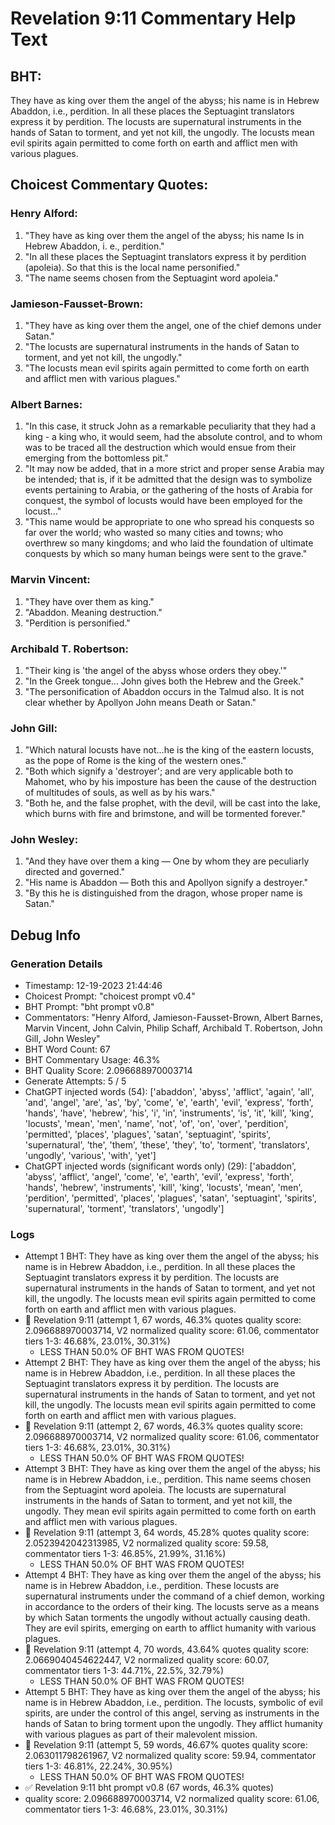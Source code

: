 # Revelation 9:11 Commentary Help Text

## BHT:
They have as king over them the angel of the abyss; his name is in Hebrew Abaddon, i.e., perdition. In all these places the Septuagint translators express it by perdition. The locusts are supernatural instruments in the hands of Satan to torment, and yet not kill, the ungodly. The locusts mean evil spirits again permitted to come forth on earth and afflict men with various plagues.

## Choicest Commentary Quotes:
### Henry Alford:
1. "They have as king over them the angel of the abyss; his name Is in Hebrew Abaddon, i. e., perdition."
2. "In all these places the Septuagint translators express it by perdition (apoleia). So that this is the local name personified."
3. "The name seems chosen from the Septuagint word apoleia."

### Jamieson-Fausset-Brown:
1. "They have as king over them the angel, one of the chief demons under Satan."
2. "The locusts are supernatural instruments in the hands of Satan to torment, and yet not kill, the ungodly."
3. "The locusts mean evil spirits again permitted to come forth on earth and afflict men with various plagues."

### Albert Barnes:
1. "In this case, it struck John as a remarkable peculiarity that they had a king - a king who, it would seem, had the absolute control, and to whom was to be traced all the destruction which would ensue from their emerging from the bottomless pit."
2. "It may now be added, that in a more strict and proper sense Arabia may be intended; that is, if it be admitted that the design was to symbolize events pertaining to Arabia, or the gathering of the hosts of Arabia for conquest, the symbol of locusts would have been employed for the locust..."
3. "This name would be appropriate to one who spread his conquests so far over the world; who wasted so many cities and towns; who overthrew so many kingdoms; and who laid the foundation of ultimate conquests by which so many human beings were sent to the grave."

### Marvin Vincent:
1. "They have over them as king."
2. "Abaddon. Meaning destruction."
3. "Perdition is personified."

### Archibald T. Robertson:
1. "Their king is 'the angel of the abyss whose orders they obey.'"
2. "In the Greek tongue... John gives both the Hebrew and the Greek."
3. "The personification of Abaddon occurs in the Talmud also. It is not clear whether by Apollyon John means Death or Satan."

### John Gill:
1. "Which natural locusts have not...he is the king of the eastern locusts, as the pope of Rome is the king of the western ones."
2. "Both which signify a 'destroyer'; and are very applicable both to Mahomet, who by his imposture has been the cause of the destruction of multitudes of souls, as well as by his wars."
3. "Both he, and the false prophet, with the devil, will be cast into the lake, which burns with fire and brimstone, and will be tormented forever."

### John Wesley:
1. "And they have over them a king — One by whom they are peculiarly directed and governed."
2. "His name is Abaddon — Both this and Apollyon signify a destroyer."
3. "By this he is distinguished from the dragon, whose proper name is Satan."


## Debug Info
### Generation Details
- Timestamp: 12-19-2023 21:44:46
- Choicest Prompt: "choicest prompt v0.4"
- BHT Prompt: "bht prompt v0.8"
- Commentators: "Henry Alford, Jamieson-Fausset-Brown, Albert Barnes, Marvin Vincent, John Calvin, Philip Schaff, Archibald T. Robertson, John Gill, John Wesley"
- BHT Word Count: 67
- BHT Commentary Usage: 46.3%
- BHT Quality Score: 2.096688970003714
- Generate Attempts: 5 / 5
- ChatGPT injected words (54):
	['abaddon', 'abyss', 'afflict', 'again', 'all', 'and', 'angel', 'are', 'as', 'by', 'come', 'e', 'earth', 'evil', 'express', 'forth', 'hands', 'have', 'hebrew', 'his', 'i', 'in', 'instruments', 'is', 'it', 'kill', 'king', 'locusts', 'mean', 'men', 'name', 'not', 'of', 'on', 'over', 'perdition', 'permitted', 'places', 'plagues', 'satan', 'septuagint', 'spirits', 'supernatural', 'the', 'them', 'these', 'they', 'to', 'torment', 'translators', 'ungodly', 'various', 'with', 'yet']
- ChatGPT injected words (significant words only) (29):
	['abaddon', 'abyss', 'afflict', 'angel', 'come', 'e', 'earth', 'evil', 'express', 'forth', 'hands', 'hebrew', 'instruments', 'kill', 'king', 'locusts', 'mean', 'men', 'perdition', 'permitted', 'places', 'plagues', 'satan', 'septuagint', 'spirits', 'supernatural', 'torment', 'translators', 'ungodly']

### Logs
- Attempt 1 BHT: They have as king over them the angel of the abyss; his name is in Hebrew Abaddon, i.e., perdition. In all these places the Septuagint translators express it by perdition. The locusts are supernatural instruments in the hands of Satan to torment, and yet not kill, the ungodly. The locusts mean evil spirits again permitted to come forth on earth and afflict men with various plagues.
- 🔄 Revelation 9:11 (attempt 1, 67 words, 46.3% quotes quality score: 2.096688970003714, V2 normalized quality score: 61.06, commentator tiers 1-3: 46.68%, 23.01%, 30.31%) 
	- LESS THAN 50.0% OF BHT WAS FROM QUOTES!
- Attempt 2 BHT: They have as king over them the angel of the abyss; his name is in Hebrew Abaddon, i.e., perdition. In all these places the Septuagint translators express it by perdition. The locusts are supernatural instruments in the hands of Satan to torment, and yet not kill, the ungodly. The locusts mean evil spirits again permitted to come forth on earth and afflict men with various plagues.
- 🔄 Revelation 9:11 (attempt 2, 67 words, 46.3% quotes quality score: 2.096688970003714, V2 normalized quality score: 61.06, commentator tiers 1-3: 46.68%, 23.01%, 30.31%) 
	- LESS THAN 50.0% OF BHT WAS FROM QUOTES!
- Attempt 3 BHT: They have as king over them the angel of the abyss; his name is in Hebrew Abaddon, i.e., perdition. This name seems chosen from the Septuagint word apoleia. The locusts are supernatural instruments in the hands of Satan to torment, and yet not kill, the ungodly. They mean evil spirits again permitted to come forth on earth and afflict men with various plagues.
- 🔄 Revelation 9:11 (attempt 3, 64 words, 45.28% quotes quality score: 2.0523942042313985, V2 normalized quality score: 59.58, commentator tiers 1-3: 46.85%, 21.99%, 31.16%) 
	- LESS THAN 50.0% OF BHT WAS FROM QUOTES!
- Attempt 4 BHT: They have as king over them the angel of the abyss; his name is in Hebrew Abaddon, i.e., perdition. These locusts are supernatural instruments under the command of a chief demon, working in accordance to the orders of their king. The locusts serve as a means by which Satan torments the ungodly without actually causing death. They are evil spirits, emerging on earth to afflict humanity with various plagues.
- 🔄 Revelation 9:11 (attempt 4, 70 words, 43.64% quotes quality score: 2.0669040454622447, V2 normalized quality score: 60.07, commentator tiers 1-3: 44.71%, 22.5%, 32.79%) 
	- LESS THAN 50.0% OF BHT WAS FROM QUOTES!
- Attempt 5 BHT: They have as king over them the angel of the abyss; his name is in Hebrew Abaddon, i.e., perdition. The locusts, symbolic of evil spirits, are under the control of this angel, serving as instruments in the hands of Satan to bring torment upon the ungodly. They afflict humanity with various plagues as part of their malevolent mission.
- 🔄 Revelation 9:11 (attempt 5, 59 words, 46.67% quotes quality score: 2.063011798261967, V2 normalized quality score: 59.94, commentator tiers 1-3: 46.81%, 22.24%, 30.95%) 
	- LESS THAN 50.0% OF BHT WAS FROM QUOTES!
- ✅ Revelation 9:11 bht prompt v0.8 (67 words, 46.3% quotes)
- quality score: 2.096688970003714, V2 normalized quality score: 61.06, commentator tiers 1-3: 46.68%, 23.01%, 30.31%)